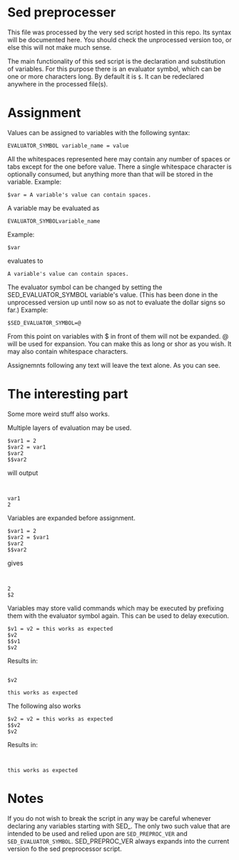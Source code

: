 # Sed preprocesser
This file was processed by the very sed script hosted in this repo. 
Its syntax will be documented here. You should check the unprocessed version too, or else this will not make much sense.

The main functionality of this sed script is the declaration and substitution of variables. For this purpose there is an evaluator symbol, which can be one or more characters long. By default it is `$`. It can be redeclared anywhere in the processed file(s). 
# Assignment
Values can be assigned to variables with the following syntax:
```
EVALUATOR_SYMBOL variable_name = value
```
All the whitespaces represented here may contain any number of spaces or tabs except for the one before value. There a single whitespace character is optionally consumed, but anything more than that will be stored in the variable.
Example:
```
$var = A variable's value can contain spaces. 
```
A variable may be evaluated as
```
EVALUATOR_SYMBOLvariable_name
```
Example:
```
$var
```
evaluates to
```
A variable's value can contain spaces.
```
The evaluator symbol can be changed by setting the SED_EVALUATOR_SYMBOL variable's value. (This has been done in the unprocessed version up until now so as not to evaluate the dollar signs so far.)
Example: 
```
$SED_EVALUATOR_SYMBOL=@
```
From this point on variables with $ in front of them will not be expanded. @ will be used for expansion. You can make this as long or shor as you wish. It may also contain whitespace characters.

Assignemnts following any text will leave the text alone. 
As you can see.

# The interesting part

Some more weird stuff also works.

Multiple layers of evaluation may be used. 
```
$var1 = 2
$var2 = var1
$var2
$$var2
```
will output
```


var1
2
```
Variables are expanded before assignment.

```
$var1 = 2
$var2 = $var1
$var2
$$var2
```
gives
```


2
$2
```

Variables may store valid commands which may be executed by prefixing them with the evaluator symbol again. This can be used to delay execution.
```
$v1 = v2 = this works as expected
$v2
$$v1
$v2
```
Results in:
```

$v2

this works as expected
```

The following also works
```
$v2 = v2 = this works as expected
$$v2
$v2
```
Results in:
```


this works as expected
```

# Notes
If you do not wish to break the script in any way be careful whenever declaring any variables starting with SED_. The only two such value that are intended to be used and relied upon are `SED_PREPROC_VER` and `SED_EVALUATOR_SYMBOL`. SED_PREPROC_VER always expands into the current version fo the sed preprocessor script.

